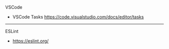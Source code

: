 VSCode

- VSCode Tasks https://code.visualstudio.com/docs/editor/tasks

---

ESLint

- https://eslint.org/